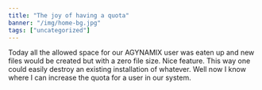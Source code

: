 ```yaml
---
title: "The joy of having a quota"
banner: "/img/home-bg.jpg"
tags: ["uncategorized"]
---
```


Today all the allowed space for our AGYNAMIX user was eaten up and new files would be created but with a zero file size. Nice feature. This way one could easily destroy an existing installation of whatever. Well now I know where I can increase the quota for a user in our system.
